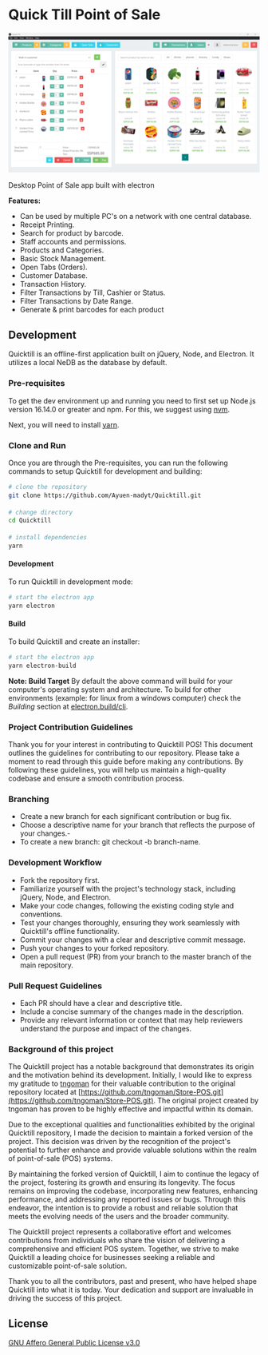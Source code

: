 # Quick Till Point of Sale

![POS](screenshots/quicktill_pos.png)

Desktop Point of Sale app built with electron

**Features:**

- Can be used by multiple PC's on a network with one central database.
- Receipt Printing.
- Search for product by barcode.
- Staff accounts and permissions.
- Products and Categories.
- Basic Stock Management.
- Open Tabs (Orders).
- Customer Database.
- Transaction History.
- Filter Transactions by Till, Cashier or Status.
- Filter Transactions by Date Range.
- Generate & print barcodes for each product

## Development

Quicktill is an offline-first application built on jQuery, Node, and Electron. It utilizes a local NeDB as the database by default.

### Pre-requisites

To get the dev environment up and running you need to first set up Node.js version
16.14.0 or greater and npm. For this, we suggest using
[nvm](https://github.com/nvm-sh/nvm#installing-and-updating).

Next, you will need to install [yarn](https://classic.yarnpkg.com/lang/en/docs/install/#mac-stable).

### Clone and Run

Once you are through the Pre-requisites, you can run the following commands to
setup Quicktill for development and building:

```bash
# clone the repository
git clone https://github.com/Ayuen-madyt/Quicktill.git

# change directory
cd Quicktill

# install dependencies
yarn
```

#### Development

To run Quicktill in development mode:

```bash
# start the electron app
yarn electron
```

#### Build

To build Quicktill and create an installer:

```bash
# start the electron app
yarn electron-build
```

**Note: Build Target**
By default the above command will build for your computer's operating system and
architecture. To build for other environments (example: for linux from a windows
computer) check the _Building_ section at
[electron.build/cli](https://www.electron.build/cli).

### Project Contribution Guidelines

Thank you for your interest in contributing to Quicktill POS! This document outlines the guidelines for contributing to our repository. Please take a moment to read through this guide before making any contributions. By following these guidelines, you will help us maintain a high-quality codebase and ensure a smooth contribution process.

### Branching

- Create a new branch for each significant contribution or bug fix.
- Choose a descriptive name for your branch that reflects the purpose of your changes.-
- To create a new branch: git checkout -b branch-name.

### Development Workflow

- Fork the repository first.
- Familiarize yourself with the project's technology stack, including jQuery, Node, and Electron.
- Make your code changes, following the existing coding style and conventions.
- Test your changes thoroughly, ensuring they work seamlessly with Quicktill's offline functionality.
- Commit your changes with a clear and descriptive commit message.
- Push your changes to your forked repository.
- Open a pull request (PR) from your branch to the master branch of the main repository.

### Pull Request Guidelines

- Each PR should have a clear and descriptive title.
- Include a concise summary of the changes made in the description.
- Provide any relevant information or context that may help reviewers understand the purpose and impact of the changes.

### Background of this project

The Quicktill project has a notable background that demonstrates its origin and the motivation behind its development. Initially, I would like to express my gratitude to [tngoman](https://github.com/tngoman/Store-POS.git) for their valuable contribution to the original repository located at [https://github.com/tngoman/Store-POS.git](https://github.com/tngoman/Store-POS.git). The original project created by tngoman has proven to be highly effective and impactful within its domain.

Due to the exceptional qualities and functionalities exhibited by the original Quicktill repository, I made the decision to maintain a forked version of the project. This decision was driven by the recognition of the project's potential to further enhance and provide valuable solutions within the realm of point-of-sale (POS) systems.

By maintaining the forked version of Quicktill, I aim to continue the legacy of the project, fostering its growth and ensuring its longevity. The focus remains on improving the codebase, incorporating new features, enhancing performance, and addressing any reported issues or bugs. Through this endeavor, the intention is to provide a robust and reliable solution that meets the evolving needs of the users and the broader community.

The Quicktill project represents a collaborative effort and welcomes contributions from individuals who share the vision of delivering a comprehensive and efficient POS system. Together, we strive to make Quicktill a leading choice for businesses seeking a reliable and customizable point-of-sale solution.

Thank you to all the contributors, past and present, who have helped shape Quicktill into what it is today. Your dedication and support are invaluable in driving the success of this project.

## License

[GNU Affero General Public License v3.0](LICENSE)

